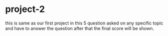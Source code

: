 # project-2
 this is same as our first project in this 5 question asked on any specific topic and have to answer the question after that the final score will be shown.

